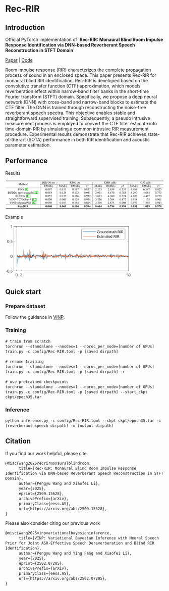 # Rec-RIR

## Introduction
Official PyTorch implementation of '**Rec-RIR: Monaural Blind Room Impulse Response Identification via DNN-based Reverberant Speech Reconstruction in STFT Domain**'

[Paper](https://arxiv.org/abs/2509.15628) | [Code](https://github.com/Audio-WestlakeU/Rec-RIR)

Room impulse response (RIR) characterizes the complete propagation process of sound in an enclosed space. This paper presents Rec-RIR for monaural blind RIR identification. Rec-RIR is developed based on the convolutive transfer function (CTF) approximation, which models reverberation effect within narrow-band filter banks in the short-time Fourier transform (STFT) domain. Specifically, we propose a deep neural network (DNN) with cross-band and narrow-band blocks to estimate the CTF filter. The DNN is trained through reconstructing the noise-free reverberant speech spectra. This objective enables stable and straightforward supervised training. Subsequently, a pseudo intrusive measurement process is employed to convert the CTF filter estimate into time-domain RIR by simulating a common intrusive RIR measurement procedure. Experimental results demonstrate that Rec-RIR achieves state-of-the-art (SOTA) performance in both RIR identification and acoustic parameter estimation. 

## Performance

Results

<img src="figure/performance.png" width="800">

Example

<img src="figure/waveform.png" width="400">

## Quick start
### Prepare dataset
Follow the guidance in [VINP](https://github.com/Audio-WestlakeU/VINP).

### Training

```
# train from scratch
torchrun --standalone --nnodes=1 --nproc_per_node=[number of GPUs] train.py -c config/Rec-RIR.toml -p [saved dirpath]

# resume training
torchrun --standalone --nnodes=1 --nproc_per_node=[number of GPUs] train.py -c config/Rec-RIR.toml -p [saved dirpath] -r 

# use pretrained checkpoints
torchrun --standalone --nnodes=1 --nproc_per_node=[number of GPUs] train.py -c config/Rec-RIR.toml -p [saved dirpath] --start_ckpt ckpt/epoch35.tar
```

### Inference

```
python inference.py -c config/Rec-RIR.toml --ckpt ckpt/epoch35.tar -i [reverberant speech dirpath] -o [output dirpath]
```

## Citation
If you find our work helpful, please cite
```
@misc{wang2025recrirmonauralblindroom,
      title={Rec-RIR: Monaural Blind Room Impulse Response Identification via DNN-based Reverberant Speech Reconstruction in STFT Domain}, 
      author={Pengyu Wang and Xiaofei Li},
      year={2025},
      eprint={2509.15628},
      archivePrefix={arXiv},
      primaryClass={eess.AS},
      url={https://arxiv.org/abs/2509.15628}, 
}
```
Please also consider citing our previous work
```
@misc{wang2025vinpvariationalbayesianinference,
      title={VINP: Variational Bayesian Inference with Neural Speech Prior for Joint ASR-Effective Speech Dereverberation and Blind RIR Identification}, 
      author={Pengyu Wang and Ying Fang and Xiaofei Li},
      year={2025},
      eprint={2502.07205},
      archivePrefix={arXiv},
      primaryClass={eess.AS},
      url={https://arxiv.org/abs/2502.07205}, 
}
```
